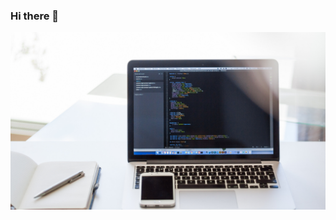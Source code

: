 ### Hi there 👋

<!--
**AhmedEwis/AhmedEwis** is a ✨ _special_ ✨ repository because its `README.md` (this file) appears on your GitHub profile.

Here are some ideas to get you started:

- 🔭 I’m currently working on ...
- 🌱 I’m currently learning ...
- 👯 I’m looking to collaborate on ...
- 🤔 I’m looking for help with ...
- 💬 Ask me about ...
- 📫 How to reach me: ...
- 😄 Pronouns: ...
- ⚡ Fun fact: ...
-->
<img src="https://github.com/AhmedEwis/AhmedEwis/blob/main/Red%20and%20Blue%20Geometric%20Photo%20Tech%20and%20Gaming%20Facebook%20Cover.png" alt="banner that says Sarah hart Landolt - software developer, artist, designer">
